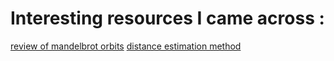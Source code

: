 # Interesting resources I came across :

[review of mandelbrot orbits](http://cosinekitty.com/mandel_orbits_analysis.html)
[distance estimation method](http://www.imajeenyus.com/mathematics/20121112_distance_estimates/distance_estimation_method_for_fractals.pdf)

